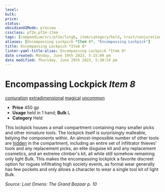 ```yaml
---
level:
bulk:
price:
status:
obsidianUIMode: preview
cssclass: pf2e,pf2e-item
tags: [compendium/src/pf2e/lotgb, item/category/held, trait/conjuration, trait/extradimensional, trait/magical, trait/uncommon]
aliases: [Encompassing Lockpick *Item 8*, "Encompassing Lockpick"]
title: Encompassing Lockpick *Item 8*
linter-yaml-title-alias: Encompassing Lockpick *Item 8*
date created: Monday, June 19th 2023, 5:15:09 pm
date modified: Thursday, June 29th 2023, 5:30:59 pm
---
```


# Encompassing Lockpick *Item 8*

[conjuration](rules/traits/conjuration.md) [extradimensional](rules/traits/extradimensional.md) [magical](rules/traits/magical.md) [uncommon](rules/traits/uncommon.md)  

- **Price** 450 gp
- **Usage** held in 1 hand; **Bulk** L
- **Category** Held

This lockpick houses a small compartment containing many smaller picks and other miniature tools. The lockpick itself is surprisingly malleable, belying the components within. An almost-impossible number of other tools are [hidden](rules/conditions.md#Hidden) in the compartment, including an entire set of infiltrator thieves' tools and any replacement picks, an elite disguise kit and any replacement cosmetics, and an extreme climber's kit, all while still somehow remaining only light Bulk. This makes the encompassing lockpick a favorite discreet option for rogues infiltrating high society events, as formal wear generally has few pockets and only allows a character to wear a single tool kit of light Bulk.

*Source: Lost Omens: The Grand Bazaar p. 10*
